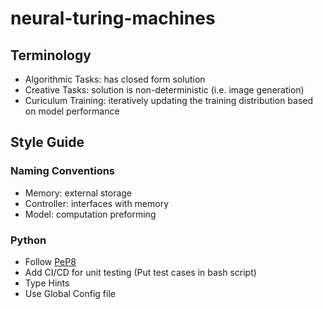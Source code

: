 # neural-turing-machines

## Terminology
- Algorithmic Tasks: has closed form solution
- Creative Tasks: solution is non-deterministic (i.e. image generation)
- Curiculum Training: iteratively updating the training distribution based on model performance

## Style Guide
### Naming Conventions
- Memory: external storage
- Controller: interfaces with memory
- Model: computation preforming

### Python
- Follow [PeP8](https://peps.python.org/pep-0008/)
- Add CI/CD for unit testing (Put test cases in bash script)
- Type Hints
- Use Global Config file
